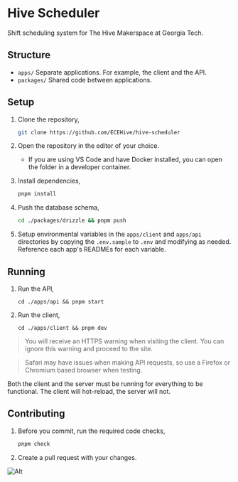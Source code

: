 # Hive Scheduler

Shift scheduling system for The Hive Makerspace at Georgia Tech.

## Structure

- `apps/` Separate applications. For example, the client and the API.
- `packages/` Shared code between applications.

## Setup

1. Clone the repository,
	```sh
	git clone https://github.com/ECEHive/hive-scheduler
	```
3. Open the repository in the editor of your choice.
    - If you are using VS Code and have Docker installed, you can open the folder in a developer container.
5. Install dependencies,
	```sh
	pnpm install
	```
6. Push the database schema,
	```sh
	cd ./packages/drizzle && pnpm push
	```

7. Setup environmental variables in the `apps/client` and `apps/api` directories by copying the `.env.sample` to `.env` and modifying as needed. Reference each app's READMEs for each variable.

## Running

1. Run the API,
	```
	cd ./apps/api && pnpm start
	```
2. Run the client,
	```
	cd ./apps/client && pnpm dev
	```

> You will receive an HTTPS warning when visiting the client. You can ignore this warning and proceed to the site.

> Safari may have issues when making API requests, so use a Firefox or Chromium based browser when testing.

Both the client and the server must be running for everything to be functional. The client will hot-reload, the server will not.

## Contributing

1. Before you commit, run the required code checks,
	```sh
	pnpm check
	```
2. Create a pull request with your changes.

![Alt](https://repobeats.axiom.co/api/embed/4f681a06b224ae315d44b257b17f52576bc6eefc.svg "Repobeats analytics image")
